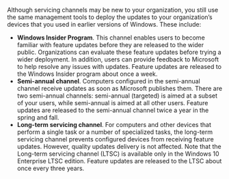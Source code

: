 Although servicing channels may be new to your organization, you still use the same management tools to deploy the updates to your organization’s devices that you used in earlier versions of Windows. These include: 

- **Windows Insider Program**. This channel enables users to become familiar with feature updates before they are released to the wider public. Organizations can evaluate these feature updates before trying a wider deployment. In addition, users can provide feedback to Microsoft to help resolve any issues with updates. Feature updates are released to the Windows Insider program about once a week.
- **Semi-annual channel**. Computers configured in the semi-annual channel receive updates as soon as Microsoft publishes them. There are two semi-annual channels: semi-annual (targeted) is aimed at a subset of your users, while semi-annual is aimed at all other users. Feature updates are released to the semi-annual channel twice a year in the spring and fall.
- **Long-term servicing channel**. For computers and other devices that perform a single task or a number of specialized tasks, the long-term servicing channel prevents configured devices from receiving feature updates. However, quality updates delivery is not affected. Note that the Long-term servicing channel (LTSC) is available only in the Windows 10 Enterprise LTSC edition. Feature updates are released to the LTSC about once every three years.